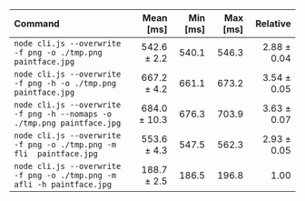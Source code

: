 | Command | Mean [ms] | Min [ms] | Max [ms] | Relative |
|:---|---:|---:|---:|---:|
| `node cli.js --overwrite -f png -o ./tmp.png paintface.jpg` | 542.6 ± 2.2 | 540.1 | 546.3 | 2.88 ± 0.04 |
| `node cli.js --overwrite -f png -h -o ./tmp.png paintface.jpg` | 667.2 ± 4.2 | 661.1 | 673.2 | 3.54 ± 0.05 |
| `node cli.js --overwrite -f png -h --nomaps -o ./tmp.png paintface.jpg` | 684.0 ± 10.3 | 676.3 | 703.9 | 3.63 ± 0.07 |
| `node cli.js --overwrite -f png -o ./tmp.png -m fli  paintface.jpg` | 553.6 ± 4.3 | 547.5 | 562.3 | 2.93 ± 0.05 |
| `node cli.js --overwrite -f png -o ./tmp.png -m afli -h paintface.jpg` | 188.7 ± 2.5 | 186.5 | 196.8 | 1.00 |
